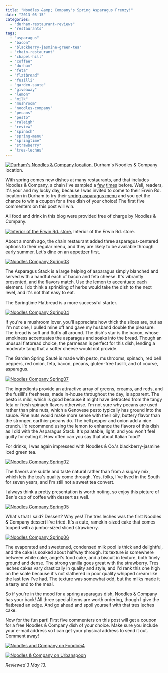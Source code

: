 ```yaml
---
title: "Noodles &amp; Company's Spring Asparagus Frenzy!"
date: "2013-05-15"
categories:
  - "durham-restaurant-reviews"
  - "restaurants"
tags:
  - "asparagus"
  - "bacon"
  - "blackberry-jasmine-green-tea"
  - "chain-restaurant"
  - "chapel-hill"
  - "coffee"
  - "durham"
  - "feta"
  - "flatbread"
  - "fusilli"
  - "garden-saute"
  - "giveaway"
  - "lemon"
  - "milk"
  - "mushroom"
  - "noodles-company"
  - "pecans"
  - "pesto"
  - "raleigh"
  - "review"
  - "spinach"
  - "spring-menu"
  - "springtime"
  - "strawberry"
  - "tres-leches"
---
```





<div class="caption">

[![Durham's Noodles & Company location.](http://s3.amazonaws.com/thegourmez-wpmedia/2013/05/Noodles-Company-Spring08-332x500.jpg)](http://www.thegourmez.com/2013/05/noodles-companys-spring-asparagus-frenzy/noodles-company-spring08/) Durham's Noodles & Company location.</div>


With spring comes new dishes at many restaurants, and that includes Noodles & Company, a chain I've sampled a [few](http://www.thegourmez.com/2012/04/mac-and-cheese-at-noodles-company/) [times](http://www.thegourmez.com/2012/07/summer-salads-at-noodles-company/) before. Well, readers, it's your and my lucky day, because I was invited to come to their Erwin Rd. location in Durham to try their [spring asparagus menu](http://www.noodles.com/spring/dishes.php) and you get the chance to win a coupon for a free dish of your choice! The first five commenters on this post will win.

All food and drink in this blog were provided free of charge by Noodles & Company.




<div class="caption">

[![Interior of the Erwin Rd. store.](http://s3.amazonaws.com/thegourmez-wpmedia/2013/05/Noodles-Company-Spring01-332x500.jpg)](http://www.thegourmez.com/2013/05/noodles-companys-spring-asparagus-frenzy/noodles-company-spring01/) Interior of the Erwin Rd. store.</div>


About a month ago, the chain restaurant added three asparagus-centered options to their regular menu, and they are likely to be available through early summer. Let's dine on an appetizer first.

[![Noodles Company Spring03](http://s3.amazonaws.com/thegourmez-wpmedia/2013/05/Noodles-Company-Spring03-500x332.jpg)](http://www.thegourmez.com/2013/05/noodles-companys-spring-asparagus-frenzy/noodles-company-spring03/)

The Asparagus Stack is a large helping of asparagus simply blanched and served with a handful each of bacon and feta cheese. It's vibrantly presented, and the flavors match. Use the lemon to accentuate each element. I do think a sprinkling of herbs would take the dish to the next level, and it's not that easy to eat.

The Springtime Flatbread is a more successful starter.

[![Noodles Company Spring04](http://s3.amazonaws.com/thegourmez-wpmedia/2013/05/Noodles-Company-Spring04-500x332.jpg)](http://www.thegourmez.com/2013/05/noodles-companys-spring-asparagus-frenzy/noodles-company-spring04/)

If you're a mushroom lover, you'll appreciate how thick the slices are, but as I'm not one, I pulled mine off and gave my husband double the pleasure. The bread is soft and fluffy all around. The dish's star is the bacon, whose smokiness accentuates the asparagus and soaks into the bread. Though an unusual flatbread choice, the parmesan is perfect for this dish, lending a moderate tang that a softer cheese would not provide.

The Garden Spring Sauté is made with pesto, mushrooms, spinach, red bell peppers, red onion, feta, bacon, pecans, gluten-free fusilli, and of course, asparagus.

[![Noodles Company Spring07](http://s3.amazonaws.com/thegourmez-wpmedia/2013/05/Noodles-Company-Spring07-500x332.jpg)](http://www.thegourmez.com/2013/05/noodles-companys-spring-asparagus-frenzy/noodles-company-spring07/)

The ingredients provide an attractive array of greens, creams, and reds, and the fusilli's freshness, made in-house throughout the day, is apparent. The pesto is mild, which is good because it might have detracted from the tangy feta or fresh spinach flavors otherwise. I'm not sure why pecans are used rather than pine nuts, which a Genovese pesto typically has ground into the sauce. Pine nuts would make more sense with their oily, buttery flavor than the stronger, earthier pecans do. The bell pepper and onion add a nice crunch. I'd recommend using the lemon to enhance the flavors of this dish as I did with the Asparagus Stack. It's palatable, light, and you won't feel guilty for eating it. How often can you say that about Italian food?

For drinks, I was again impressed with Noodles & Co.'s blackberry-jasmine iced green tea.

[![Noodles Company Spring02](http://s3.amazonaws.com/thegourmez-wpmedia/2013/05/Noodles-Company-Spring02-332x500.jpg)](http://www.thegourmez.com/2013/05/noodles-companys-spring-asparagus-frenzy/noodles-company-spring02/)

The flavors are subtle and taste natural rather than from a sugary mix, which lets the tea's quality come through. Yes, folks, I've lived in the South for seven years, and I'm still not a sweet tea convert.

I always think a pretty presentation is worth noting, so enjoy this picture of Ben's cup of coffee with dessert as well.

[![Noodles Company Spring05](http://s3.amazonaws.com/thegourmez-wpmedia/2013/05/Noodles-Company-Spring05-332x500.jpg)](http://www.thegourmez.com/2013/05/noodles-companys-spring-asparagus-frenzy/noodles-company-spring05/)

What's that I said? Dessert? Why yes! The tres leches was the first Noodles & Company dessert I've tried. It's a cute, ramekin-sized cake that comes topped with a jumbo-sized sliced strawberry.

[![Noodles Company Spring06](http://s3.amazonaws.com/thegourmez-wpmedia/2013/05/Noodles-Company-Spring06-500x332.jpg)](http://www.thegourmez.com/2013/05/noodles-companys-spring-asparagus-frenzy/noodles-company-spring06/)

The evaporated and sweetened, condensed milk pool is thick and delightful, and the cake is soaked about halfway through. Its texture is somewhere between white cake, angel's food cake, and a biscuit in texture, both finely ground and dense. The strong vanilla goes great with the strawberry. Tres leches cakes vary drastically in quality and style, and I'd rank this one high on the scale because it's not slathered in poor quality whipped cream like the last few I've had. The texture was somewhat odd, but the milks made it a tasty end to the meal.

So if you're in the mood for a spring asparagus dish, Noodles & Company has your back! All three special items are worth ordering, though I give the flatbread an edge. And go ahead and spoil yourself with that tres leches cake.

Now for the fun part! First five commenters on this post will get a coupon for a free Noodles & Company dish of your choice. Make sure you include your e-mail address so I can get your physical address to send it out. Comment away!

[![Noodles and Company on Foodio54](http://foodio54.com/images/badge-1-cceaa.jpg)](http://foodio54.com/restaurant/Durham-NC/cceaa/Noodles-and-Company)

[![Noodles & Company on Urbanspoon](http://www.urbanspoon.com/b/link/1425966/minilink.gif)](http://www.urbanspoon.com/r/25/1425966/restaurant/Duke/Noodles-Company-Durham)

_Reviewed 3 May 13._
